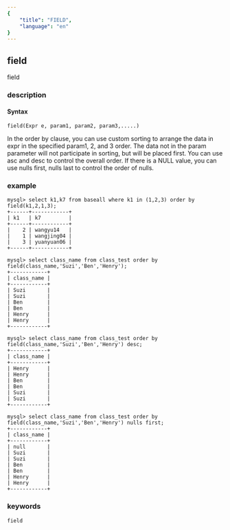 ```yaml
---
{
    "title": "FIELD",
    "language": "en"
}
---
```


<!-- 
Licensed to the Apache Software Foundation (ASF) under one
or more contributor license agreements.  See the NOTICE file
distributed with this work for additional information
regarding copyright ownership.  The ASF licenses this file
to you under the Apache License, Version 2.0 (the
"License"); you may not use this file except in compliance
with the License.  You may obtain a copy of the License at

  http://www.apache.org/licenses/LICENSE-2.0

Unless required by applicable law or agreed to in writing,
software distributed under the License is distributed on an
"AS IS" BASIS, WITHOUT WARRANTIES OR CONDITIONS OF ANY
KIND, either express or implied.  See the License for the
specific language governing permissions and limitations
under the License.
-->

## field

<version since="dev">

field

</version>

### description
#### Syntax

`field(Expr e, param1, param2, param3,.....)`


In the order by clause, you can use custom sorting to arrange the data in expr in the specified param1, 2, and 3 order.
The data not in the param parameter will not participate in sorting, but will be placed first. 
You can use asc and desc to control the overall order.
If there is a NULL value, you can use nulls first, nulls last to control the order of nulls.


### example

```
mysql> select k1,k7 from baseall where k1 in (1,2,3) order by field(k1,2,1,3);
+------+------------+
| k1   | k7         |
+------+------------+
|    2 | wangyu14   |
|    1 | wangjing04 |
|    3 | yuanyuan06 |
+------+------------+

mysql> select class_name from class_test order by field(class_name,'Suzi','Ben','Henry');
+------------+
| class_name |
+------------+
| Suzi       |
| Suzi       |
| Ben        |
| Ben        |
| Henry      |
| Henry      |
+------------+

mysql> select class_name from class_test order by field(class_name,'Suzi','Ben','Henry') desc;
+------------+
| class_name |
+------------+
| Henry      |
| Henry      |
| Ben        |
| Ben        |
| Suzi       |
| Suzi       |
+------------+

mysql> select class_name from class_test order by field(class_name,'Suzi','Ben','Henry') nulls first;
+------------+
| class_name |
+------------+
| null       |
| Suzi       |
| Suzi       |
| Ben        |
| Ben        |
| Henry      |
| Henry      |
+------------+
```
### keywords
    field
